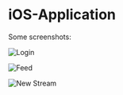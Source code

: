 # iOS-Application

Some screenshots:

![Login](screenshots/s1)

![Feed](screenshots/s2)

![New Stream](screenshots/s3)
